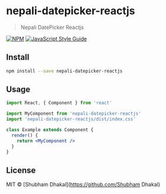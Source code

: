 # nepali-datepicker-reactjs

> Nepali DatePicker Reactjs

[![NPM](https://img.shields.io/npm/v/nepali-datepicker-reactjs.svg)](https://www.npmjs.com/package/nepali-datepicker-reactjs) [![JavaScript Style Guide](https://img.shields.io/badge/code_style-standard-brightgreen.svg)](https://standardjs.com)

## Install

```bash
npm install --save nepali-datepicker-reactjs
```

## Usage

```jsx
import React, { Component } from 'react'

import MyComponent from 'nepali-datepicker-reactjs'
import 'nepali-datepicker-reactjs/dist/index.css'

class Example extends Component {
  render() {
    return <MyComponent />
  }
}
```

## License

MIT © [Shubham Dhakal](https://github.com/Shubham Dhakal)
